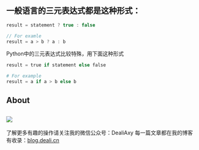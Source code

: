 
## 一般语言的三元表达式都是这种形式：

```c
result = statement ? true : false

// For examle
result = a > b ? a : b
```

Python中的三元表达式比较特殊，用下面这种形式

```python
result = true if statement else false

# For example
result = a if a > b else b
```


## About
![](https://upload-images.jianshu.io/upload_images/8869373-901590e019f6f85b.png?imageMogr2/auto-orient/strip%7CimageView2/2/w/1240)
---------------
了解更多有趣的操作请关注我的微信公众号：DealiAxy
每一篇文章都在我的博客有收录：[blog.deali.cn](http://blog.deali.cn)


